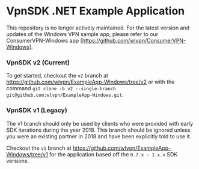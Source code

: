 # VpnSDK .NET Example Application

This repository is no longer actively maintained. For the latest version and updates of the Windows VPN sample app, please refer to our ConsumerVPN-Windows app [https://github.com/wlvpn/ConsumerVPN-Windows].


### VpnSDK v2 (Current)

To get started, checkout the `v2` branch at https://github.com/wlvpn/ExampleApp-Windows/tree/v2 or with the command `git clone -b v2 --single-branch git@github.com:wlvpn/ExampleApp-Windows.git`.

### VpnSDK v1 (Legacy)

The v1 branch should only be used by clients who were provided with early SDK iterations during the year 2018. This branch should be ignored unless you were an existing partner in 2018 and have been explicitly told to use it.

Checkout the `v1` branch at https://github.com/wlvpn/ExampleApp-Windows/tree/v1 for the application based off the `0.7.x - 1.x.x` SDK versions.
